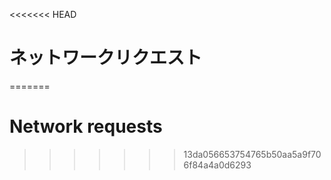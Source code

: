 
<<<<<<< HEAD
# ネットワークリクエスト
=======
# Network requests
>>>>>>> 13da056653754765b50aa5a9f706f84a4a0d6293
